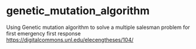 # genetic_mutation_algorithm
Using Genetic mutation algorithm to solve a multiple salesman problem for first emergency first response
https://digitalcommons.unl.edu/elecengtheses/104/
